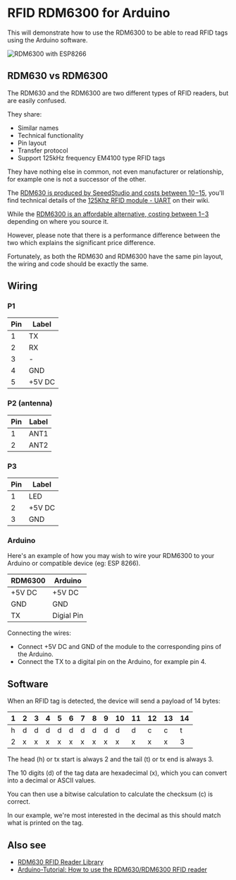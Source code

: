 # RFID RDM6300 for Arduino

This will demonstrate how to use the RDM6300 to be able to read RFID tags using the Arduino software.

![RDM6300 with ESP8266](https://scontent-lht6-1.cdninstagram.com/vp/0232e097b131fcab1a0ee1e6077db93d/5C5C7C0F/t51.2885-15/e35/42756112_188748952021254_4986979122585534464_n.jpg)

## RDM630 vs RDM6300

The RDM630 and the RDM6300 are two different types of RFID readers, but are easily confused.

They share:

- Similar names
- Technical functionality
- Pin layout
- Transfer protocol
- Support 125kHz frequency EM4100 type RFID tags

They have nothing else in common, not even manufacturer or relationship, for example one is not a successor of the other.

The [RDM630 is produced by SeeedStudio and costs between $10-$15](https://www.seeedstudio.com/125Khz-RFID-module-UART-p-171.html), you'll find technical details of the [125Khz RFID module - UART](http://wiki.seeedstudio.com/125Khz_RFID_module-UART/) on their wiki.

While the [RDM6300 is an affordable alternative, costing between $1-$3](https://www.aliexpress.com/w/wholesale-rdm6300.html) depending on where you source it.

However, please note that there is a performance difference between the two which explains the significant price difference.

Fortunately, as both the RDM630 and RDM6300 have the same pin layout, the wiring and code should be exactly the same.

## Wiring

### P1

| Pin | Label  |
| --- | ------ |
| 1   | TX     |
| 2   | RX     |
| 3   | -      |
| 4   | GND    |
| 5   | +5V DC |

### P2 (antenna)

| Pin | Label |
| --- | ----- |
| 1   | ANT1  |
| 2   | ANT2  |

### P3

| Pin | Label  |
| --- | ------ |
| 1   | LED    |
| 2   | +5V DC |
| 3   | GND    |

### Arduino

Here's an example of how you may wish to wire your RDM6300 to your Arduino or compatible device (eg: ESP 8266).

| RDM6300 | Arduino    |
| ------- | ---------- |
| +5V DC  | +5V DC     |
| GND     | GND        |
| TX      | Digial Pin |

Connecting the wires:

- Connect +5V DC and GND of the module to the corresponding pins of the Arduino.
- Connect the TX to a digital pin on the Arduino, for example pin 4.

## Software

When an RFID tag is detected, the device will send a payload of 14 bytes:

| 1   | 2   | 3   | 4   | 5   | 6   | 7   | 8   | 9   | 10  | 11  | 12  | 13  | 14  |
| --- | --- | --- | --- | --- | --- | --- | --- | --- | --- | --- | --- | --- | --- |
| h   | d   | d   | d   | d   | d   | d   | d   | d   | d   | d   | c   | c   | t   |
| 2   | x   | x   | x   | x   | x   | x   | x   | x   | x   | x   | x   | x   | 3   |

The head (h) or tx start is always 2 and the tail (t) or tx end is always 3.

The 10 digits (d) of the tag data are hexadecimal (x), which you can convert into a decimal or ASCII values.

You can then use a bitwise calculation to calculate the checksum (c) is correct.

In our example, we're most interested in the decimal as this should match what is printed on the tag.

## Also see

- [RDM630 RFID Reader Library](https://playground.arduino.cc/Main/RDM630RFIDReaderLibrary)
- [Arduino-Tutorial: How to use the RDM630/RDM6300 RFID reader
  ](https://www.mschoeffler.de/2018/01/05/arduino-tutorial-how-to-use-the-rdm630-rdm6300-rfid-reader/)
